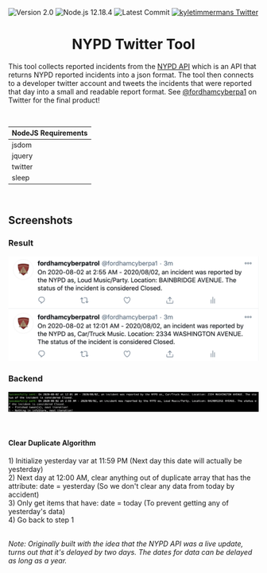 ![Version 2.0](https://img.shields.io/badge/Version-2.0-orange.svg)
![Node.js 12.18.4](https://img.shields.io/badge/Node.js-12.18.4-green.svg)
![Latest Commit](https://img.shields.io/github/last-commit/kyletimmermans/nypd-twitter-tool?color=red&label=Latest%20Commit)
[![kyletimmermans Twitter](http://img.shields.io/twitter/url/http/shields.io.svg?style=social&label=Follow)](https://twitter.com/kyletimmermans)

# <div align="center">NYPD Twitter Tool</div>

This tool collects reported incidents from the [NYPD API](https://data.cityofnewyork.us/resource/fjn5-bxwg.json) which is an API that returns NYPD reported incidents into a json format.
The tool then connects to a developer twitter account and tweets the incidents that were reported that day into a small and readable report format. See [@fordhamcyberpa1](https://twitter.com/fordhamcyberpa1)
on Twitter for the final product!

</br>

|NodeJS Requirements|
|-------------------|
|jsdom|
|jquery|
|twitter|
|sleep|

</br>

## Screenshots 

### Result
<p align="center">
  <img src="https://github.com/kyletimmermans/nypd-twitter-tool/blob/master/source/twitter.png?raw=true" alt="Result"/>
</p>

### Backend
<p align="center">
  <img src="https://github.com/kyletimmermans/nypd-twitter-tool/blob/master/source/terminal1.png?raw=true" alt="Backend"/>
</p>


</br>

#### Clear Duplicate Algorithm
<div>1) Initialize yesterday var at 11:59 PM (Next day this date will actually be yesterday)</div>
<div>2) Next day at 12:00 AM, clear anything out of duplicate array that has the attribute: date = yesterday (So we don't clear any data from today by accident)</div>
<div>3) Only get items that have: date = today  (To prevent getting any of yesterday's data)</div>
<div>4) Go back to step 1</div>

</br>

*Note: Originally built with the idea that the NYPD API was a live update, turns out that it's delayed by two days. The dates for data can be delayed as long as a year.*
